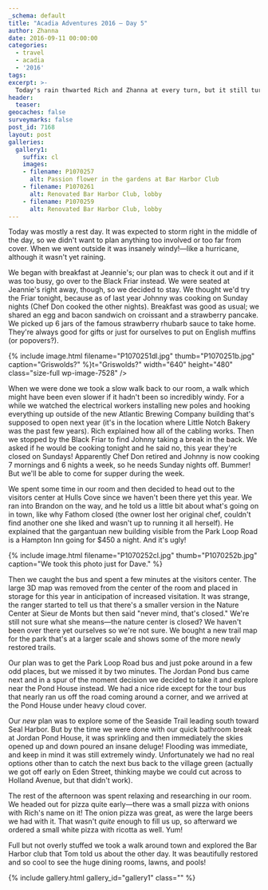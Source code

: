 ```yaml
---
_schema: default
title: "Acadia Adventures 2016 – Day 5"
author: Zhanna
date: 2016-09-11 00:00:00
categories:
  - travel
  - acadia
  - '2016'
tags:
excerpt: >-
  Today's rain thwarted Rich and Zhanna at every turn, but it still turned out to be a wonderful day. 
header:
  teaser:
geocaches: false
surveymarks: false
post_id: 7168
layout: post                      
galleries:
  gallery1:
    suffix: cl
    images:
    - filename: P1070257
      alt: Passion flower in the gardens at Bar Harbor Club
    - filename: P1070261
      alt: Renovated Bar Harbor Club, lobby
    - filename: P1070259
      alt: Renovated Bar Harbor Club, lobby
---
```


Today was mostly a rest day. It was expected to storm right in the middle of the day, so we didn't want to plan anything too involved or too far from cover. When we went outside it was insanely windy!—like a hurricane, although it wasn't yet raining. 

We began with breakfast at Jeannie's; our plan was to check it out and if it was too busy, go over to the Black Friar instead. We were seated at Jeannie's right away, though, so we decided to stay. We thought we'd try the Friar tonight, because as of last year Johnny was cooking on Sunday nights (Chef Don cooked the other nights). Breakfast was good as usual; we shared an egg and bacon sandwich on croissant and a strawberry pancake. We picked up 6 jars of the famous strawberry rhubarb sauce to take home. They're always good for gifts or just for ourselves to put on English muffins (or popovers?).

{% include image.html filename="P1070251dl.jpg" thumb="P1070251b.jpg" caption="Griswolds?" %}t="Griswolds?" width="640" height="480" class="size-full wp-image-7528" />

When we were done we took a slow walk back to our room, a walk which might have been even slower if it hadn't been so incredibly windy. For a while we watched the electrical workers installing new poles and hooking everything up outside of the new Atlantic Brewing Company building that's supposed to open next year (it's in the location where Little Notch Bakery was the past few years). Rich explained how all of the cabling works. Then we stopped by the Black Friar to find Johnny taking a break in the back. We asked if he would be cooking tonight and he said no, this year they're closed on Sundays! Apparently Chef Don retired and Johnny is now cooking 7 mornings and 6 nights a week, so he needs Sunday nights off.  Bummer! But we'll be able to come for supper during the week.

We spent some time in our room and then decided to head out to the visitors center at Hulls Cove since we haven't been there yet this year. We ran into Brandon on the way, and he told us a little bit about what's going on in town, like why Fathom closed (the owner lost her original chef, couldn't find another one she liked and wasn't up to running it all herself). He explained that the gargantuan new building visible from the Park Loop Road is a Hampton Inn going for $450 a night. And it's ugly!

{% include image.html filename="P1070252cl.jpg" thumb="P1070252b.jpg" caption="We took this photo just for Dave." %}

Then we caught the bus and spent a few minutes at the visitors center. The large 3D map was removed from the center of the room and placed in storage for this year in anticipation of increased visitation. It was strange, the ranger started to tell us that there's a smaller version in the Nature Center at Sieur de Monts but then said "never mind, that's closed." We're still not sure what she means—the nature center is closed? We haven't been over there yet ourselves so we're not sure. We bought a new trail map for the park that's at a larger scale and shows some of the more newly restored trails.

Our plan was to get the Park Loop Road bus and just poke around in a few odd places, but we missed it by two minutes. The Jordan Pond bus came next and in a spur of the moment decision we decided to take it and explore near the Pond House instead. We had a nice ride except for the tour bus that nearly ran us off the road coming around a corner, and we arrived at the Pond House under heavy cloud cover. 

Our _new_ plan was to explore some of the Seaside Trail leading south toward Seal Harbor. But by the time we were done with our quick bathroom break at Jordan Pond House, it was sprinkling and then immediately the skies opened up and down poured an insane deluge! Flooding was immediate, and keep in mind it was still extremely windy. Unfortunately we had no real options other than to catch the next bus back to the village green (actually we got off early on Eden Street, thinking maybe we could cut across to Holland Avenue, but that didn't work). 

The rest of the afternoon was spent relaxing and researching in our room. We headed out for pizza quite early—there was a small pizza with onions with Rich's name on it! The onion pizza was great, as were the large beers we had with it. That wasn't _quite_ enough to fill us up, so afterward we ordered a small white pizza with ricotta as well. Yum! 

Full but not overly stuffed we took a walk around town and explored the Bar Harbor club that Tom told us about the other day. It was beautifully restored and so cool to see the huge dining rooms, lawns, and pools!

{% include gallery.html gallery_id="gallery1" class="" %}

